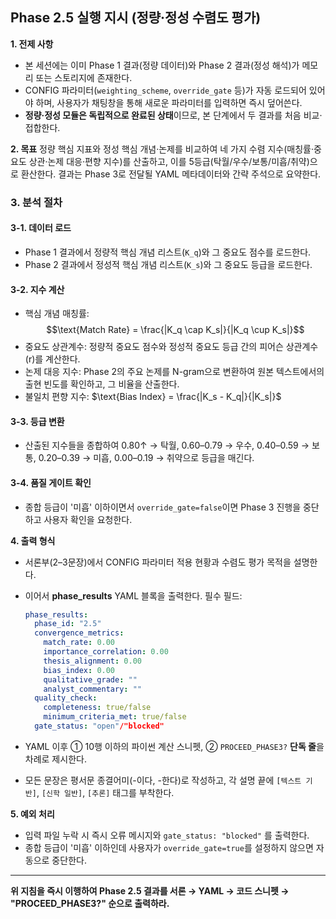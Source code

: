 ## Phase 2.5 실행 지시 (정량·정성 수렴도 평가)

**1. 전제 사항**

* 본 세션에는 이미 Phase 1 결과(정량 데이터)와 Phase 2 결과(정성 해석)가 메모리 또는 스토리지에 존재한다.
* CONFIG 파라미터(`weighting_scheme`, `override_gate` 등)가 자동 로드되어 있어야 하며, 사용자가 채팅창을 통해 새로운 파라미터를 입력하면 즉시 덮어쓴다.
* **정량·정성 모듈은 독립적으로 완료된 상태**이므로, 본 단계에서 두 결과를 처음 비교·접합한다.

**2. 목표**
정량 핵심 지표와 정성 핵심 개념·논제를 비교하여 네 가지 수렴 지수(매칭률·중요도 상관·논제 대응·편향 지수)를 산출하고, 이를 5등급(탁월/우수/보통/미흡/취약)으로 환산한다. 결과는 Phase 3로 전달될 YAML 메타데이터와 간략 주석으로 요약한다.

### 3. 분석 절차
#### 3-1. 데이터 로드

* Phase 1 결과에서 정량적 핵심 개념 리스트(`K_q`)와 그 중요도 점수를 로드한다.
* Phase 2 결과에서 정성적 핵심 개념 리스트(`K_s`)와 그 중요도 등급을 로드한다.

#### 3-2. 지수 계산
* 핵심 개념 매칭률: $$\text{Match Rate} = \frac{|K_q \cap K_s|}{|K_q \cup K_s|}$$
* 중요도 상관계수: 정량적 중요도 점수와 정성적 중요도 등급 간의 피어슨 상관계수(r)를 계산한다.
* 논제 대응 지수: Phase 2의 주요 논제를 N-gram으로 변환하여 원본 텍스트에서의 출현 빈도를 확인하고, 그 비율을 산출한다.
* 불일치 편향 지수: $\text{Bias Index} = \frac{|K_s - K_q|}{|K_s|}$

#### 3-3. 등급 변환
* 산출된 지수들을 종합하여 0.80↑ → 탁월, 0.60–0.79 → 우수, 0.40–0.59 → 보통, 0.20–0.39 → 미흡, 0.00–0.19 → 취약으로 등급을 매긴다.

#### 3-4. 품질 게이트 확인
* 종합 등급이 '미흡' 이하이면서 `override_gate=false`이면 Phase 3 진행을 중단하고 사용자 확인을 요청한다.

**4. 출력 형식**

* 서론부(2–3문장)에서 CONFIG 파라미터 적용 현황과 수렴도 평가 목적을 설명한다.
* 이어서 **phase_results** YAML 블록을 출력한다. 필수 필드:

    ```yaml
    phase_results:
      phase_id: "2.5"
      convergence_metrics:
        match_rate: 0.00
        importance_correlation: 0.00
        thesis_alignment: 0.00
        bias_index: 0.00
        qualitative_grade: ""
        analyst_commentary: ""
      quality_check:
        completeness: true/false
        minimum_criteria_met: true/false
      gate_status: "open"/"blocked"
    ```

* YAML 이후 ① 10행 이하의 파이썬 계산 스니펫, ② `PROCEED_PHASE3?` **단독 줄**을 차례로 제시한다.
* 모든 문장은 평서문 종결어미(-이다, -한다)로 작성하고, 각 설명 끝에 `[텍스트 기반]`, `[신학 일반]`, `[추론]` 태그를 부착한다.

**5. 예외 처리**

* 입력 파일 누락 시 즉시 오류 메시지와 `gate_status: "blocked"` 를 출력한다.
* 종합 등급이 '미흡' 이하인데 사용자가 `override_gate=true`를 설정하지 않으면 자동으로 중단한다.

---
**위 지침을 즉시 이행하여 Phase 2.5 결과를 서론 → YAML → 코드 스니펫 → "PROCEED_PHASE3?" 순으로 출력하라.**
